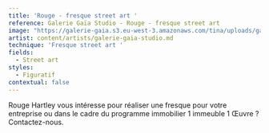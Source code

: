 ```yaml
---
title: 'Rouge - fresque street art '
reference: Galerie Gaïa Studio - Rouge - fresque street art
image: "https://galerie-gaia.s3.eu-west-3.amazonaws.com/tina/uploads/galerie gaïa studio/GAIÌ\x88A STUDIO ROUGE_page-0001.jpg"
artist: content/artists/galerie-gaia-studio.md
technique: 'Fresque street art '
fields:
  - Street art
styles:
  - Figuratif
contextual: false
---
```


Rouge Hartley vous intéresse pour réaliser une fresque pour votre entreprise ou dans le cadre du  programme immobilier 1 immeuble 1 Œuvre ?
 Contactez-nous.
